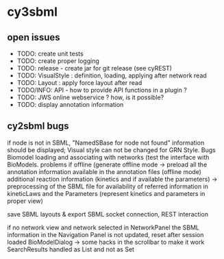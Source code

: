# cy3sbml
## open issues
* TODO: create unit tests
* TODO: create proper logging
* TODO: release - create jar for git release (see cyREST)
* TODO: VisualStyle : definition, loading, applying after network read
* TODO: Layout : apply force layout after read
* TODO/INFO: API - how to provide API functions in a plugin ?
* TODO: JWS online webservice ? how, is it possible?
* TODO: display annotation information


## cy2sbml bugs
<BUG>
if node is not in SBML, "NamedSBase for node not found" information should be displayed;

<BUG> 
Visual style can not be changed for GRN Style.
  
<FIXME> 
Bugs Biomodel loading and associating with networks (test the interface with BioModels.

<FIXME>  
problems if offline (generate offline mode -> preload all the annotation information
available in the annotation files (offline mode) 

<IMPLEMENT> 
additional reaction information (kinetics and if available the parameters)
-> preprocessing of the SBML file for availability of referred information in 
kineticLaws and the Parameters (represent kinetics and parameters in proper view)

<IMPLEMENT> save SBML layouts & export SBML
<IMPLEMENT> socket connection, REST interaction

<FIXME> 
if no network view and network selected in NetworkPanel the SBML information in the
Navigation Panel is not updated, reset after session loaded
<FIX>
BioModelDialog -> some hacks in the scrollbar to make it work
SearchResults handled as List and not as Set
